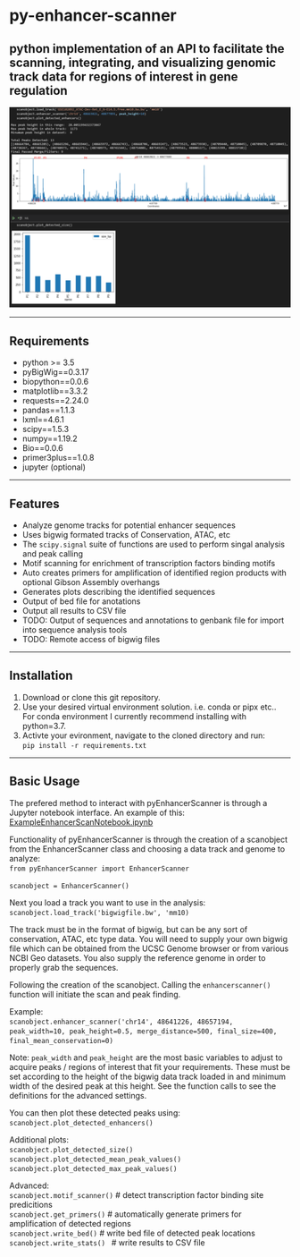 # py-enhancer-scanner
python implementation of an API to facilitate the scanning, integrating, and visualizing genomic track data for regions of interest in gene regulation
---
![Demo Peaks](/demopeaks.png)

---

## Requirements
- python >= 3.5
- pyBigWig==0.3.17
- biopython==0.0.6
- matplotlib==3.3.2
- requests==2.24.0
- pandas==1.1.3
- lxml==4.6.1
- scipy==1.5.3
- numpy==1.19.2
- Bio==0.0.6
- primer3plus==1.0.8
- jupyter (optional)


---

## Features
- Analyze genome tracks for potential enhancer sequences
- Uses bigwig formated tracks of Conservation, ATAC, etc
- The `scipy.signal` suite of functions are used to perform singal analysis and peak calling
- Motif scanning for enrichment of transcription factors binding motifs
- Auto creates primers for amplification of identified region products with optional Gibson Assembly overhangs
- Generates plots describing the identified sequences
- Output of bed file for anotations
- Output all results to CSV file  
- TODO: Output of sequences and annotations to genbank file for import into sequence analysis tools
- TODO: Remote access of bigwig files
---
## Installation

1. Download or clone this git repository.  
2. Use your desired virtual environment solution. i.e. conda or pipx etc..  
For conda environment I currently recommend installing with python=3.7.  
3. Activte your evironment, navigate to the cloned directory and run:  
`pip install -r requirements.txt`

---
## Basic Usage
The prefered method to interact with pyEnhancerScanner is through a Jupyter notebook interface. An example of this:  
[ExampleEnhancerScanNotebook.ipynb](https://github.com/MLKaufman/py-enhancer-scanner/blob/main/ExampleEnhancerScanNotebook.ipynb)

Functionality of pyEnhancerScanner is through the creation of a scanobject from the EnhancerScanner class and choosing a data track and genome to analyze:  
`from pyEnhancerScanner import EnhancerScanner`

`scanobject = EnhancerScanner()`  

Next you load a track you want to use in the analysis:  
`scanobject.load_track('bigwigfile.bw', 'mm10)`  

The track must be in the format of bigwig, but can be any sort of conservation, ATAC, etc type data. You will need to supply your own bigwig file which can be obtained from the UCSC Genome browser or from various NCBI Geo datasets. You also supply the reference genome in order to properly grab the sequences.  

Following the creation of the scanobject. Calling the `enhancerscanner()` function will initiate the scan and peak finding.  

Example:  
`scanobject.enhancer_scanner('chr14', 48641226, 48657194, peak_width=10, peak_height=0.5, merge_distance=500, final_size=400, final_mean_conservation=0)`  

Note: `peak_width` and `peak_height` are the most basic variables to adjust to acquire peaks / regions of interest that fit your requirements. These must be set according to the height of the bigwig data track loaded in and minimum width of the desired peak at this height. See the function calls to see the definitions for the advanced settings.  

You can then plot these detected peaks using:  
`scanobject.plot_detected_enhancers()`  

Additional plots:  
`scanobject.plot_detected_size()  scanobject.plot_detected_mean_peak_values()  scanobject.plot_detected_max_peak_values()`  

Advanced:  
`scanobject.motif_scanner()` # detect transcription factor binding site predicitions  
`scanobject.get_primers()` # automatically generate primers for amplification of detected regions  
`scanobject.write_bed()` # write bed file of detected peak locations  
`scanobject.write_stats() ` # write results to CSV file
